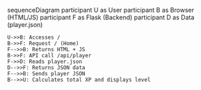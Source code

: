 sequenceDiagram
    participant U as User
    participant B as Browser (HTML/JS)
    participant F as Flask (Backend)
    participant D as Data (player.json)

    U->>B: Accesses /
    B->>F: Request / (Home)
    F-->>B: Returns HTML + JS
    B->>F: API call /api/player
    F->>D: Reads player.json
    D-->>F: Returns JSON data
    F-->>B: Sends player JSON
    B-->>U: Calculates total XP and displays level
